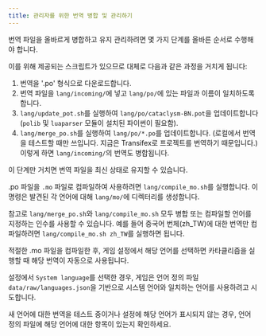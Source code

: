 ```yaml
---
title: 관리자를 위한 번역 병합 및 관리하기
---
```


번역 파일을 올바르게 병합하고 유지 관리하려면 몇 가지 단계를 올바른 순서로 수행해야 합니다.

이를 위해 제공되는 스크립트가 있으므로 대체로 다음과 같은 과정을 거치게 됩니다:

1. 번역을 '.po' 형식으로 다운로드합니다.
2. 번역 파일을 `lang/incoming/`에 넣고 `lang/po/`에 있는 파일과 이름이 일치하도록 합니다.
3. `lang/update_pot.sh`를 실행하여 `lang/po/cataclysm-BN.pot`을 업데이트합니다(`polib` 및
   `luaparser` 모듈이 설치된 파이썬이 필요함).
4. `lang/merge_po.sh`를 실행하여 `lang/po/*.po`를 업데이트합니다. (로컬에서 번역을 테스트할 때만
   쓰입니다. 지금은 Transifex로 프로젝트를 번역하기 때문입니다.) 이렇게 하면 `lang/incoming/`의
   번역도 병합됩니다.

이 단계만 거치면 번역 파일을 최신 상태로 유지할 수 있습니다.

.po 파일을 `.mo` 파일로 컴파일하여 사용하려면 `lang/compile_mo.sh`를 실행합니다. 이 명령은 발견된 각
언어에 대해 `lang/mo/`에 디렉터리를 생성합니다.

참고로 `lang/merge_po.sh`와 `lang/compile_mo.sh` 모두 병합 또는 컴파일할 언어를 지정하는 인수를
사용할 수 있습니다. 예를 들어 중국어 번체(zh_TW)에 대한 번역만 컴파일하려면
`lang/compile_mo.sh zh_TW`를 실행하면 됩니다.

적절한 .mo 파일을 컴파일한 후, 게임 설정에서 해당 언어를 선택하면 카타클리즘을 실행할 때 해당 번역이
자동으로 사용됩니다.

설정에서 `System language`를 선택한 경우, 게임은 언어 정의 파일 `data/raw/languages.json`을 기반으로
시스템 언어와 일치하는 언어를 사용하려고 시도합니다.

새 언어에 대한 번역을 테스트 중이거나 설정에 해당 언어가 표시되지 않는 경우, 언어 정의 파일에 해당
언어에 대한 항목이 있는지 확인하세요.
